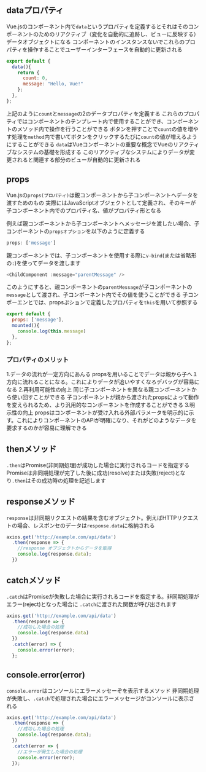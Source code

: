 ## dataプロパティ
Vue.jsのコンポーネント内で`data`というプロパティを定義するとそれはそのコンポーネントのためのリアクティブ（変化を自動的に追跡し、ビューに反映する）データオブジェクトになる
コンポーネントのインスタンスないでこれらのプロパティを操作することでユーザーインターフェースを自動的に更新される
```javascript
export default {
  data(){
    return {
      count: 0,
      message: "Hello, Vue!"
    };
  },
};
```
上記のように`count`と`message`の2のデータプロパティを定義する
これらのプロパティではコンポーネントのテンプレート内で使用することができ、コンポーネントのメソッド内で操作を行うことができる
ボタンを押すことで`count`の値を増やす処理を`method`内で書いてボタンをクリックするたびに`count`の値が増えるようにすることができる
`data`はVueコンポーネントの重要な概念でVueのリアクティブなシステムの基礎を形成する
このリアクティブなシステムによりデータが変更されると関連する部分のビューが自動的に更新される

## props
Vue.jsの`props(プロパティ)`は親コンポーネントから子コンポーネントへデータを渡すためのもの
実際にはJavaScriptオブジェクトとして定義され、そのキーが子コンポーネント内でのプロパティ名、値がプロパティ形となる

例えば親コンポーネントから子コンポーネントへメッセージを渡したい場合、子コンポーネントの`propsオプション`を以下のように定義する
```javascript
props: ['message']
```
親コンポーネントでは、子コンポーネントを使用する際に`v-bind`(または省略形の`:`)を使ってデータを渡します
```javascript
<ChildComponent :message="parentMessage" />
```
このようにすると、親コンポーネントの`parentMessage`が子コンポーネントの`message`として渡され、子コンポーネント内でその値を使うことができる
子コンポーエンとでは、propsぷションで定義したプロパティを`this`を用いて参照する
```javascript
export default {
  props: ['message'],
  mounted(){
    console.log(this.message)
  },
};
```
### プロパティのメリット
1.データの流れが一定方向にあんる
propsを用いることでデータは親から子へ１方向に流れることになる。これによりデータが追いやすくなろデバッグが容易になる
2.再利用可能性の向上
同じ子コンポーネントを異なる親コンポーネントから使い回すことができる
子コンポーネントが親から渡されたpropsによって動作を変えられるため、より汎用的なコンポーネントを作成することができる
3.明示性の向上
propsはコンポーネントが受け入れる外部パラメータを明示的に示す。これによりコンポーネントのAPiが明確になり、それがどのようなデータを要求するのかが容易に理解できる

## thenメソッド
`.then`はPromise(非同期処理)が成功した場合に実行されるコードを指定する
Promiseは非同期処理が完了した後に成功(resolve)または失敗(reject)となり`.then`はその成功時の処理を記述します

## responseメソッド
`response`は非同期リクエストの結果を含むオブジェクト。例えばHTTPリクエストの場合、レスポンセのデータは`response.data`に格納される
```javascript
axios.get('http://example.com/api/data')
  .then(response => {
    //response オブジェクトからデータを取得
    console.log(response.data);
  })
```

## catchメソッド
`.catch`はPromiseが失敗した場合に実行されるコードを指定する。非同期処理がエラー(reject)となった場合に
`.catch`に渡された関数が呼び出されます
```javascript
axios.get('http://example.com/api/data')
  .then(response => {
    //成功した場合の処理
    console.log(response.data)
  })
  .catch(error) => {
    console.error(error);
  };
```

## console.error(error)
`console.error`はコンソールにエラーメッセーぞを表示するメソッド
非同期処理が失敗し、`.catch`で処理された場合にエラーメッセージがコンソールに表示される
```javascript
axios.get('http://example.com/api/data')
  .then(response => {
    //成功した場合の処理
    console.log(response.data);
  })
  .catch(error => {
    //エラーが発生した場合の処理
    console.error(error);
  });
```
